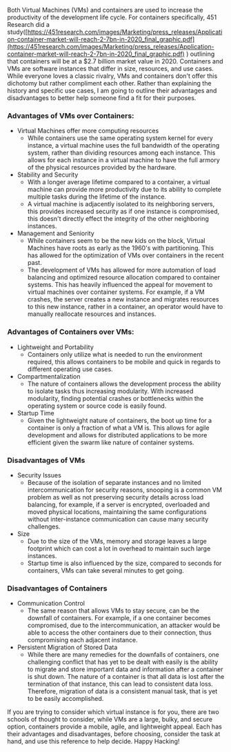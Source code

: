Both Virtual Machines (VMs) and containers are used to increase the productivity of the development life cycle. For containers specifically, 451 Research did a study([https://451research.com/images/Marketing/press_releases/Application-container-market-will-reach-2-7bn-in-2020_final_graphic.pdf](https://451research.com/images/Marketing/press_releases/Application-container-market-will-reach-2-7bn-in-2020_final_graphic.pdf) ) outlining that containers will be at a $2.7 billion market value in 2020. Containers and VMs are software instances that differ in size, resources, and use cases. While everyone loves a classic rivalry, VMs and containers don't offer this dichotomy but rather compliment each other. Rather than explaining the history and specific use cases, I am going to outline their advantages and disadvantages to better help someone find a fit for their purposes. 

### Advantages of VMs over Containers:

- Virtual Machines offer more computing resources
    - While containers use the same operating system kernel for every instance, a virtual machine uses the full bandwidth of the operating system, rather than dividing resources among each instance. This allows for each instance in a virtual machine to have the full armory of the physical resources provided by the hardware.
- Stability and Security
    - With a longer average lifetime compared to a container, a virtual machine can provide more productivity due to its ability to complete multiple tasks during the lifetime of the instance.
    - A virtual machine is adjacently isolated to its neighboring servers, this provides increased security as if one instance is compromised, this doesn't directly effect the integrity of the other neighboring instances.
- Management and Seniority
    - While containers seem to be the new kids on the block, Virtual Machines have roots as early as the 1960's with partitioning. This has allowed for the optimization of VMs over containers in the recent past.
    - The development of VMs has allowed for more automation of load balancing and optimized resource allocation compared to container systems. This has heavily influenced the appeal for movement to virtual machines over container systems. For example, if a VM crashes, the server creates a new instance and migrates resources to this new instance, rather in a container, an operator would have to manually reallocate resources and instances.

### Advantages of Containers over VMs:

- Lightweight and Portability
    - Containers only utilize what is needed to run the environment required, this allows containers to be mobile and quick in regards to different operating use cases.
- Compartmentalization
    - The nature of containers allows the development process the ability to isolate tasks thus increasing modularity. With increased modularity, finding potential crashes or bottlenecks within the operating system or source code is easily found.
- Startup Time
    - Given the lightweight nature of containers, the boot up time for a container is only a fraction of what a VM is. This allows for agile development and allows for distributed applications to be more efficient given the swarm like nature of container systems.

### Disadvantages of VMs

- Security Issues
    - Because of the isolation of separate instances and no limited intercommunication for security reasons, snooping is a common VM problem as well as not preserving security details across load balancing, for example, if a server is encrypted, overloaded and moved physical locations, maintaining the same configurations without inter-instance communication can cause many security challenges.
- Size
    - Due to the size of the VMs, memory and storage leaves a large footprint which can cost a lot in overhead to maintain such large instances.
    - Startup time is also influenced by the size, compared to seconds for containers, VMs can take several minutes to get going.

### Disadvantages of Containers

- Communication Control
    - The same reason that allows VMs to stay secure, can be the downfall of containers. For example, if a one container becomes compromised, due to the intercommunication, an attacker would be able to access the other containers due to their connection, thus compromising each adjacent instance.
- Persistent Migration of Stored Data
    - While there are many remedies for the downfalls of containers, one challenging conflict that has yet to be dealt with easily is the ability to migrate and store important data and information after a container is shut down. The nature of a container is that all data is lost after the termination of that instance, this can lead to consistent data loss. Therefore, migration of data is a consistent manual task, that is yet to be easily accomplished.

If you are trying to consider which virtual instance is for you, there are two schools of thought to consider, while VMs are a large, bulky, and secure option, containers provide a mobile, agile, and lightweight appeal. Each has their advantages and disadvantages, before choosing, consider the task at hand, and use this reference to help decide. Happy Hacking!
